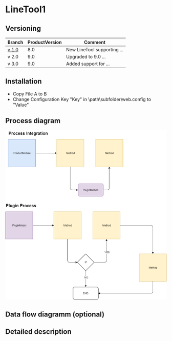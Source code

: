 # LineTool1

## Versioning

|Branch|ProductVersion|Comment|
|---|---|---|
|[v 1.0](https://github.com/SBuder/Structure/blob/v-1.0/Desktop/LineTool1/)|8.0|New LineTool supporting ...|
|v 2.0|9.0|Upgraded to 9.0 ...|
|v 3.0|9.0|Added support for ...|

## Installation

- Copy File A to B
- Change Configuration Key "Key" in \path\subfolder\web.config to "Value"

## Process diagram

![Process](doc/images/Structure_ProcessFlow.png)

## Data flow diagramm (optional)

## Detailed description
